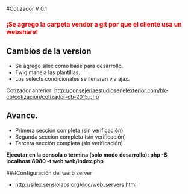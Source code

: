 #Cotizador V 0.1
### <font color="red">¡Se agrego la carpeta vendor a git por que el cliente usa un webshare!</font> 

## Cambios de la version
- Se agrego silex como base para desarrollo. 
- Twig maneja las plantillas.
- Los selects condicionales se llenaran via ajax.

Cotizador anterior: http://consejeriaestudiosenelexterior.com/bk-cb/cotizacion/cotizador-cb-2015.php

## Avance. 
- Primera sección completa (sin verificación)
- Segunda sección completa (sin verificación)
- Tercera sección completa (sin verificación)

<b>Ejecutar en la consola o termina (solo modo desarrollo): php -S localhost:8080 -t web web/index.php</b>

###Configuración del werb server
- http://silex.sensiolabs.org/doc/web_servers.html